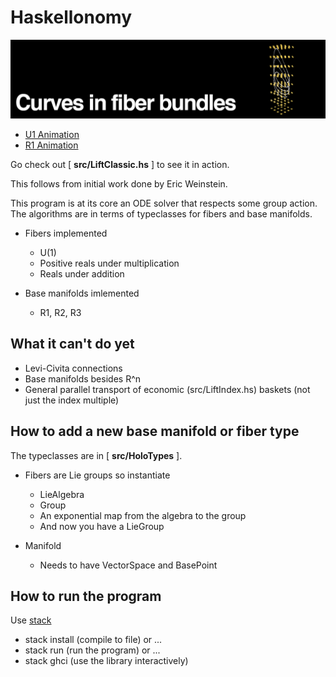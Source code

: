 # Haskellonomy

![example](media/header.png)

- [U1 Animation](https://www.youtube.com/watch?v=wT2hbgcB6DE)
- [R1 Animation](https://www.youtube.com/watch?v=xWdUWk9Hexg)

Go check out [ **src/LiftClassic.hs** ] to see it in action.

This follows from initial work done by Eric Weinstein.

This program is at its core an ODE solver that respects some group action. The algorithms are in terms of typeclasses for fibers and base manifolds.

- Fibers implemented
  - U(1)
  - Positive reals under multiplication
  - Reals under addition

- Base manifolds imlemented
  - R1, R2, R3

## What it can't do yet
- Levi-Civita connections
- Base manifolds besides R^n
- General parallel transport of economic (src/LiftIndex.hs) baskets (not just the index multiple)

## How to add a new base manifold or fiber type

The typeclasses are in [ **src/HoloTypes** ].

- Fibers are Lie groups so instantiate

  - LieAlgebra
  - Group
  - An exponential map from the algebra to the group
  - And now you have a LieGroup

- Manifold
  - Needs to have VectorSpace and BasePoint

## How to run the program

Use [stack](https://docs.haskellstack.org/en/stable/README/)

- stack install (compile to file) or ...
- stack run (run the program) or ...
- stack ghci (use the library interactively)

